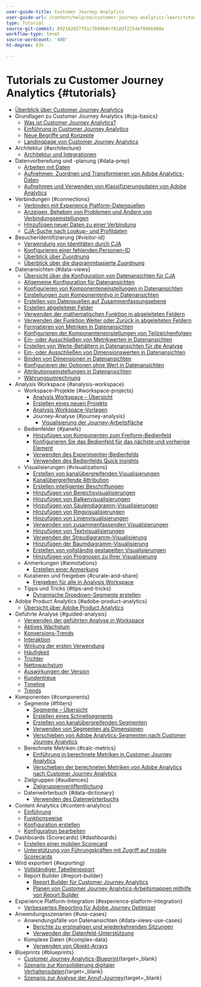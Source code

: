 ```yaml
---
user-guide-title: Customer Journey Analytics
user-guide-url: /content/help/en/customer-journey-analytics-learn/tutorials/overview.html
type: Tutorial
source-git-commit: 892162d27f81c7b09b0cf018df2254ef80bb9b0e
workflow-type: tm+mt
source-wordcount: '488'
ht-degree: 83%

---
```



# Tutorials zu Customer Journey Analytics {#tutorials}

+ [Überblick über Customer Journey Analytics](overview.md)
+ Grundlagen zu Customer Journey Analytics {#cja-basics}
   + [Was ist Customer Journey Analytics?](cja-basics/what-is-customer-journey-analytics.md)
   + [Einführung in Customer Journey Analytics](cja-basics/understanding-customer-journey-analytics.md)
   + [Neue Begriffe und Konzepte](cja-basics/new-terms-and-concepts-in-cja.md)
   + [Landingpage von Customer Journey Analytics](cja-basics/customer-journey-analytics-landing-page.md)
+ Architektur {#architecture}
   + [Architektur und Integrationen](architecture/architecture-and-integrations-of-cja.md)
+ Datenvorbereitung und -planung {#data-prep}
   + [Arbeiten mit Daten](data-prep/working-with-data-in-cja.md)
   + [Aufnehmen, Zuordnen und Transformieren von Adobe Analytics-Daten](data-prep/ingest-map-and-transform-adobe-analytics-data.md)
   + [Aufnehmen und Verwenden von Klassifizierungsdaten von Adobe Analytics](data-prep/ingest-and-use-analytics-classifications.md)
+ Verbindungen {#connections}
   + [Verbinden mit Experience Platform-Datenquellen](connections/connecting-customer-journey-analytics-to-data-sources-in-platform.md)
   + [Anzeigen, Beheben von Problemen und Ändern von Verbindungseinstellungen](connections/connections-details-experience-in-cja.md)
   + [Hinzufügen neuer Daten zu einer Verbindung](connections/add-past-data-to-an-existing-connection-in-cja.md)
   + [CJA-Suche nach Lookup- und Profildaten](connections/cja-lookup-data.md)
+ Besucheridentifizierung {#visitor-id}
   + [Verwendung von Identitäten durch CJA](visitor-id/understanding-how-customer-journey-analytics-uses-identity.md)
   + [Konfigurieren einer fehlenden Personen-ID](visitor-id/configure-missing-person-id.md)
   + [Überblick über Zuordnung ](visitor-id/overview-of-stitching.md)
   + [Überblick über die diagrammbasierte Zuordnung](visitor-id/graph-based-stitching-overview.md)
+ Datenansichten {#data-views}
   + [Übersicht über die Konfiguration von Datenansichten für CJA](data-views/overview-of-configuring-data-views-for-cja.md)
   + [Allgemeine Konfiguration für Datenansichten](data-views/basic-configuration-for-data-views.md)
   + [Konfigurieren von Komponenteneinstellungen in Datenansichten](data-views/configuring-component-settings-in-data-views.md)
   + [Einstellungen zum Komponententyp in Datenansichten](data-views/component-type-settings-in-data-views.md)
   + [Erstellen von Datenquellen auf Zusammenfassungsebene](data-views/create-summary-level-data-sources.md)
   + [Erstellen abgeleiteter Felder](data-views/derived-fields-in-cja.md)
   + [Verwenden der mathematischen Funktion in abgeleiteten Feldern](data-views/use-the-math-function-in-derived-fields.md)
   + [Verwenden der Funktion Weiter oder Zurück in abgeleiteten Feldern](data-views/use-the-next-previous-function-in-derived-fields.md)
   + [Formatieren von Metriken in Datenansichten](data-views/formatting-metrics-in-data-views.md)
   + [Konfigurieren der Komponenteneinstellungen von Teilzeichenfolgen](data-views/configure-substring-component-settings.md)
   + [Ein- oder Ausschließen von Metrikwerten in Datenansichten](data-views/include-or-exclude-metric-values-in-data-views.md)
   + [Erstellen von Werte-Behältern in Datenansichten für die Analyse](data-views/creating-value-buckets-in-data-views-for-analysis.md)
   + [Ein- oder Ausschließen von Dimensionswerten in Datenansichten](data-views/include-or-exclude-dimension-values-in-data-views.md)
   + [Binden von Dimensionen in Datenansichten](data-views/binding-dimensions-in-data-views.md)
   + [Konfigurieren der Optionen ohne Wert in Datenansichten](data-views/configure-no-value-options-in-data-views.md)
   + [Attributionseinstellungen in Datenansichten](data-views/attribution-settings-in-data-views.md)
   + [Währungsumrechnung](data-views/currency-conversion.md)
+ Analysis Workspace {#analysis-workspace}
   + Workspace-Projekte {#workspace-projects}
      + [Analysis Workspace – Übersicht](analysis-workspace/workspace-projects/analysis-workspace-overview.md)
      + [Erstellen eines neuen Projekts](analysis-workspace/workspace-projects/build-a-new-project.md)
      + [Analysis Workspace-Vorlagen](analysis-workspace/workspace-projects/analysis-workspace-templates.md)
      + Journey-Analyse {#journey-analysis}
         + [Visualisierung der Journey-Arbeitsfläche](analysis-workspace/workspace-projects/journey-analysis/journey-canvas-viz.md)
   + Bedienfelder {#panels}
      + [Hinzufügen von Komponenten zum Freiform-Bedienfeld](analysis-workspace/panels/add-components-to-the-freeform-panel.md)
      + [Konfigurieren Sie das Bedienfeld für das nächste und vorherige Element](analysis-workspace/panels/configure-next-previous-item-panel.md)
      + [Verwenden des Experimentier-Bedienfelds](analysis-workspace/panels/use-the-experimentation-panel.md)
      + [Verwenden des Bedienfelds Quick Insights](analysis-workspace/panels/use-the-quick-insights-panel.md)
   + Visualisierungen {#visualizations}
      + [Erstellen von kanalübergreifenden Visualisierungen](analysis-workspace/visualizations/creating-cross-channel-visualizations-in-customer-journey-analytics.md)
      + [Kanalübergreifende Attribution](analysis-workspace/visualizations/cross-channel-attribution-in-customer-journey-analytics.md)
      + [Erstellen intelligenter Beschriftungen](analysis-workspace/visualizations/intelligent-captions.md)
      + [Hinzufügen von Bereichsvisualisierungen](analysis-workspace/visualizations/add-area-visualizations.md)
      + [Hinzufügen von Balkenvisualisierungen](analysis-workspace/visualizations/add-bar-visualizations.md)
      + [Hinzufügen von Säulendiagramm-Visualisierungen](analysis-workspace/visualizations/add-bullet-graph-visualizations.md)
      + [Hinzufügen von Ringvisualisierungen](analysis-workspace/visualizations/add-donut-visualizations.md)
      + [Hinzufügen von Linienvisualisierungen](analysis-workspace/visualizations/add-line-visualizations.md)
      + [Verwenden von zusammenfassenden Visualisierungen](analysis-workspace/visualizations/use-summary-visualizations.md)
      + [Hinzufügen von Textvisualisierungen](analysis-workspace/visualizations/add-text-visualizations.md)
      + [Verwenden der Streudiagramm-Visualisierung](analysis-workspace/visualizations/use-scatterplot-visualizations.md)
      + [Hinzufügen der Baumdiagramm-Visualisierung](analysis-workspace/visualizations/add-treemap-visualizations.md)
      + [Erstellen von vollständig gestapelten Visualisierungen](analysis-workspace/visualizations/create-stacked-visualizations.md)
      + [Hinzufügen von Prognosen zu Ihrer Visualisierung](analysis-workspace/visualizations/forecasting.md)
   + Anmerkungen {#annotations}
      + [Erstellen einer Anmerkung](analysis-workspace/annotations/create-an-annotation.md)
   + Kuratieren und freigeben {#curate-and-share}
      + [Freigeben für alle in Analysis Workspace](analysis-workspace/curate-and-share/share-with-anyone-in-analysis-workspace.md)
   + Tipps und Tricks {#tips-and-tricks}
      + [Dynamische Dropdown-Segmente erstellen](analysis-workspace/tips-and-tricks/dynamic-drop-downs.md)
+ Adobe Product Analytics {#adobe-product-analytics}
   + [Übersicht über Adobe Product Analytics](adobe-product-analytics/adobe-product-analytics-overview.md)
+ Geführte Analyse {#guided-analysis}
   + [Verwenden der geführten Analyse in Workspace](guided-analysis/guided-analysis-in-workspace.md)
   + [Aktives Wachstum](guided-analysis/active-growth.md)
   + [Konversions-Trends](guided-analysis/conversion-trends.md)
   + [Interaktion](guided-analysis/engagement.md)
   + [Wirkung der ersten Verwendung](guided-analysis/first-use-impact.md)
   + [Häufigkeit](guided-analysis/frequency.md)
   + [Trichter](guided-analysis/funnel.md)
   + [Nettowachstum](guided-analysis/net-growth.md)
   + [Auswirkungen der Version](guided-analysis/release-impact.md)
   + [Kundentreue](guided-analysis/retention.md)
   + [Timeline](guided-analysis/timeline.md)
   + [Trends](guided-analysis/trends.md)
+ Komponenten {#components}
   + Segmente {#filters}
      + [Segmente – Übersicht](components/filters/introduction-to-filters-in-cja.md)
      + [Erstellen eines Schnellsegments](components/filters/create-a-quick-filter.md)
      + [Erstellen von kanalübergreifenden Segmenten](components/filters/creating-cross-channel-filters-in-customer-journey-analytics.md)
      + [Verwenden von Segmenten als Dimensionen](components/filters/use-filters-as-dimensions.md)
      + [Verschieben von Adobe Analytics-Segmenten nach Customer Journey Analytics](components/filters/moving-adobe-analytics-segments-to-customer-journey-analytics.md)
   + Berechnete Metriken {#calc-metrics}
      + [Einführung in berechnete Metriken in Customer Journey Analytics](components/calc-metrics/introduction-to-calculated-metrics-in-customer-journey-analytics.md)
      + [Verschieben der berechneten Metriken von Adobe Analytics nach Customer Journey Analytics](components/calc-metrics/moving-your-calculated-metrics-from-adobe-analytics-to-customer-journey-analytics.md)
   + Zielgruppen {#audiences}
      + [Zielgruppenveröffentlichung](components/audiences/audience-publishing-for-cja.md)
   + Datenwörterbuch {#data-dictionary}
      + [Verwenden des Datenwörterbuchs](components/data-dictionary/use-data-dictionary.md)
+ Content Analytics {#content-analytics}
   + [Einführung](content-analytics/introduction-to-content-analytics.md)
   + [Funktionsweise](content-analytics/how-it-works.md)
   + [Konfiguration erstellen](content-analytics/create-configuration.md)
   + [Konfiguration bearbeiten](content-analytics/edit-configuration.md)
+ Dashboards (Scorecards) {#dashboards}
   + [Erstellen einer mobilen Scorecard](dashboards/create-a-mobile-scorecard.md)
   + [Unterstützung von Führungskräften mit Zugriff auf mobile Scorecards](dashboards/assist-executives-to-access-mobile-scorecards.md)
+ Wird exportiert {#exporting}
   + [Vollständiger Tabellenexport](exporting/full-table-export.md)
   + Report Builder {#report-builder}
      + [Report Builder für Customer Journey Analytics](exporting/report-builder/report-builder-for-customer-journey-analytics.md)
      + [Planen von Customer Journey Analytics-Arbeitsmappen mithilfe von Report Builder](exporting/report-builder/schedule-cja-workbooks-using-report-builder.md)
+ Experience Platform-Integration {#experience-platform-integration}
   + [Verbessertes Reporting für Adobe Journey Optimizer](experience-platform-integration/enhanced-reporting-for-adobe-journey-optimizer.md)
+ Anwendungsszenarien {#use-cases}
   + Anwendungsfälle von Datenansichten {#data-views-use-cases}
      + [Berichte zu erstmaligen und wiederkehrenden Sitzungen](use-cases/data-views-use-cases/first-time-and-returning-sessions.md)
      + [Verwenden der Datenfeld-Unterstützung](use-cases/data-views-use-cases/leverage-date-field-support.md)
   + Komplexe Daten {#complex-data}
      + [Verwenden von Objekt-Arrays](use-cases/complex-data/object-arrays-in-cja.md)
+ Blueprints {#blueprints}
   + [Customer Journey Analytics-Blueprint](https://experienceleague.adobe.com/de/docs/blueprints-learn/architecture/customer-journey-analytics/overview){target=_blank}
   + [Szenario zur Konsolidierung digitaler Verhaltensdaten](https://experienceleague.adobe.com/de/docs/analytics-platform/using/cja-usecases/cross-channel/cross-channel){target=_blank}
   + [Szenario zur Analyse der Anruf-Journey](https://experienceleague.adobe.com/de/docs/analytics-platform/using/cja-usecases/cross-channel/call-center){target=_blank}
